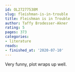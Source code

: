 ```yaml
---
id: OL27277538M
slug: fleishman-is-in-trouble
title: Fleishman is in Trouble
author: Taffy Brodesser-Akner
rating: 5
pages: 373
categories:
- literature
reads:
- finished_at: '2020-07-10'
---
```

Very funny, plot wraps up well.
